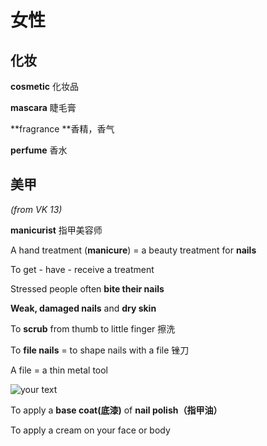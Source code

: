 # 女性

## 化妆

**cosmetic** 化妆品

**mascara** 睫毛膏

**fragrance **香精，香气

**perfume** 香水





## 美甲

*(from VK 13)*



**manicurist** 指甲美容师



 A hand treatment (**manicure**) = a beauty treatment for **nails**



 To get - have - receive a treatment



Stressed people often **bite their nails**

**Weak, damaged nails** and **dry skin**



To **scrub** from thumb to little finger  擦洗

To **file nails** = to shape nails with a file  锉刀

A file = a thin metal tool

![your text](http://o7bk1ffzo.bkt.clouddn.com/1479711708419)





To apply a **base coat(底漆)** of **nail polish（指甲油）**

To apply a cream on your face or body

